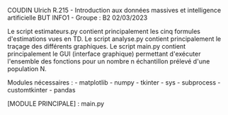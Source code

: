 COUDIN Ulrich
R.215 - Introduction aux données massives et intelligence artificielle
BUT INFO1 - Groupe : B2
02/03/2023

Le script estimateurs.py contient principalement les cinq formules d'estimations vues en TD.
Le script analyse.py contient principalement le traçage des différents graphiques.
Le script main.py contient principalement le GUI (interface graphique) permettant d'exécuter l'ensemble des fonctions pour un nombre n échantillon prélevé d'une population N.

Modules nécessaires :
	- matplotlib
	- numpy
	- tkinter
	- sys
	- subprocess
	- customtkinter
	- pandas

[MODULE PRINCIPALE] : main.py